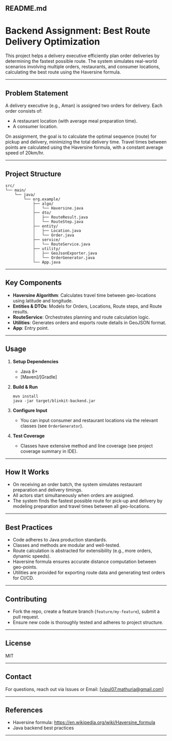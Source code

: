 ## README.md

# Backend Assignment: Best Route Delivery Optimization

This project helps a delivery executive efficiently plan order deliveries by determining the fastest possible route. The system simulates real-world scenarios involving multiple orders, restaurants, and consumer locations, calculating the best route using the Haversine formula.

***

## Problem Statement

A delivery executive (e.g., Aman) is assigned two orders for delivery. Each order consists of:
- A restaurant location (with average meal preparation time).
- A consumer location.

On assignment, the goal is to calculate the optimal sequence (route) for pickup and delivery, minimizing the total delivery time. Travel times between points are calculated using the Haversine formula, with a constant average speed of 20km/hr.

***

## Project Structure

```plaintext
src/
└── main/
    └── java/
        └── org.example/
            ├── algo/
            │   └── Haversine.java
            ├── dto/
            │   ├── RouteResult.java
            │   └── RouteStep.java
            ├── entity/
            │   ├── Location.java
            │   └── Order.java
            ├── service/
            │   └── RouteService.java
            ├── utility/
            │   ├── GeoJsonExporter.java
            │   └── OrderGenerator.java
            └── App.java
```

***

## Key Components

- **Haversine Algorithm**: Calculates travel time between geo-locations using latitude and longitude.
- **Entities & DTOs**: Models for Orders, Locations, Route steps, and Route results.
- **RouteService**: Orchestrates planning and route calculation logic.
- **Utilities**: Generates orders and exports route details in GeoJSON format.
- **App**: Entry point.

***

## Usage

1. **Setup Dependencies**
    - Java 8+
    - [Maven]/[Gradle]

2. **Build & Run**

   ```shell
   mvn install
   java -jar target/blinkit-backend.jar
   ```

3. **Configure Input**

    - You can input consumer and restaurant locations via the relevant classes (see `OrderGenerator`).

4. **Test Coverage**

    - Classes have extensive method and line coverage (see project coverage summary in IDE).

***

## How It Works

- On receiving an order batch, the system simulates restaurant preparation and delivery timings.
- All actors start simultaneously when orders are assigned.
- The system finds the fastest possible route for pick-up and delivery by modeling preparation and travel times between all geo-locations.

***

## Best Practices

- Code adheres to Java production standards.
- Classes and methods are modular and well-tested.
- Route calculation is abstracted for extensibility (e.g., more orders, dynamic speeds).
- Haversine formula ensures accurate distance computation between geo-points.
- Utilities are provided for exporting route data and generating test orders for CI/CD.

***

## Contributing

- Fork the repo, create a feature branch (`feature/my-feature`), submit a pull request.
- Ensure new code is thoroughly tested and adheres to project structure.


***

## License

MIT

***

## Contact

For questions, reach out via Issues or Email: [vipul07.mathuria@gmail.com]

***

## References

- Haversine formula: https://en.wikipedia.org/wiki/Haversine_formula
- Java backend best practices

***